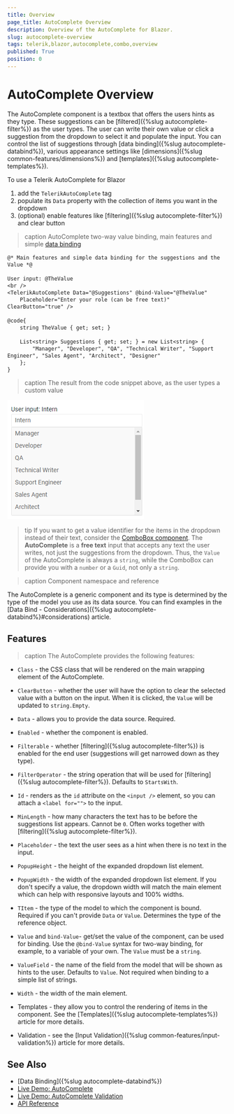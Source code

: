 ```yaml
---
title: Overview
page_title: AutoComplete Overview
description: Overview of the AutoComplete for Blazor.
slug: autocomplete-overview
tags: telerik,blazor,autocomplete,combo,overview
published: True
position: 0
---
```


# AutoComplete Overview

The AutoComplete component is a textbox that offers the users hints as they type. These suggestions can be [filtered]({%slug autocomplete-filter%}) as the user types. The user can write their own value or click a suggestion from the dropdown to select it and populate the input. You can control the list of suggestions through [data binding]({%slug autocomplete-databind%}), various appearance settings like [dimensions]({%slug common-features/dimensions%}) and [templates]({%slug autocomplete-templates%}).

To use a Telerik AutoComplete for Blazor

1. add the `TelerikAutoComplete` tag
1. populate its `Data` property with the collection of items you want in the dropdown
1. (optional) enable features like [filtering]({%slug autocomplete-filter%}) and clear button

>caption AutoComplete two-way value binding, main features and simple [data binding](data-bind)

````CSHTML
@* Main features and simple data binding for the suggestions and the Value *@

User input: @TheValue
<br />
<TelerikAutoComplete Data="@Suggestions" @bind-Value="@TheValue"
    Placeholder="Enter your role (can be free text)" ClearButton="true" />

@code{
    string TheValue { get; set; }

    List<string> Suggestions { get; set; } = new List<string> {
        "Manager", "Developer", "QA", "Technical Writer", "Support Engineer", "Sales Agent", "Architect", "Designer"
    };
}
````

>caption The result from the code snippet above, as the user types a custom value

![](images/autocomplete-overview.png)

>tip If you want to get a value identifier for the items in the dropdown instead of their text, consider the [ComboBox component](../combobox/overview). The **AutoComplete** is a **free text** input that accepts any text the user writes, not just the suggestions from the dropdown. Thus, the `Value` of the AutoComplete is always a `string`, while the ComboBox can provide you with a `number` or a `Guid`, not only a `string`.

>caption Component namespace and reference

The AutoComplete is a generic component and its type is determined by the type of the model you use as its data source. You can find examples in the [Data Bind - Considerations]({%slug autocomplete-databind%}#considerations) article.

## Features

>caption The AutoComplete provides the following features:

* `Class` - the CSS class that will be rendered on the main wrapping element of the AutoComplete.

* `ClearButton` - whether the user will have the option to clear the selected value with a button on the input. When it is clicked, the `Value` will be updated to `string.Empty`.

* `Data` - allows you to provide the data source. Required.

* `Enabled` - whether the component is enabled.

* `Filterable` - whether [filtering]({%slug autocomplete-filter%}) is enabled for the end user (suggestions will get narrowed down as they type).

* `FilterOperator` - the string operation that will be used for [filtering]({%slug autocomplete-filter%}). Defaults to `StartsWith`.

* `Id` - renders as the `id` attribute on the `<input />` element, so you can attach a `<label for="">` to the input.

* `MinLength` - how many characters the text has to be before the suggestions list appears. Cannot be `0`. Often works together with [filtering]({%slug autocomplete-filter%}).

* `Placeholder` - the text the user sees as a hint when there is no text in the input.

* `PopupHeight` - the height of the expanded dropdown list element.

* `PopupWidth` - the width of the expanded dropdown list element. If you don't specify a value, the dropdown width will match the main element which can help with responsive layouts and 100% widths.

* `TItem` - the type of the model to which the component is bound. Required if you can't provide `Data` or `Value`. Determines the type of the reference object.

* `Value` and `bind-Value`- get/set the value of the component, can be used for binding. Use the `@bind-Value` syntax for two-way binding, for example, to a variable of your own. The `Value` must be a `string`.

* `ValueField` - the name of the field from the model that will be shown as hints to the user. Defaults to `Value`. Not required when binding to a simple list of strings.

* `Width` - the width of the main element.

* Templates - they allow you to control the rendering of items in the component. See the [Templates]({%slug autocomplete-templates%}) article for more details.

* Validation - see the [Input Validation]({%slug common-features/input-validation%}) article for more details.


## See Also

  * [Data Binding]({%slug autocomplete-databind%})
  * [Live Demo: AutoComplete](https://demos.telerik.com/blazor-ui/autocomplete/overview)
  * [Live Demo: AutoComplete Validation](https://demos.telerik.com/blazor-ui/AutoComplete/validation)
  * [API Reference](https://docs.telerik.com/blazor-ui/api/Telerik.Blazor.Components.TelerikAutoComplete-1)
